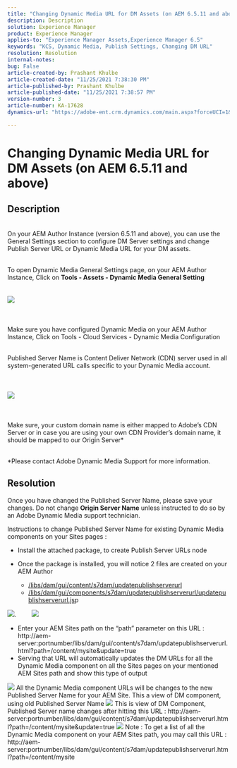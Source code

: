 ```yaml
---
title: "Changing Dynamic Media URL for DM Assets (on AEM 6.5.11 and above)"
description: Description
solution: Experience Manager
product: Experience Manager
applies-to: "Experience Manager Assets,Experience Manager 6.5"
keywords: "KCS, Dynamic Media, Publish Settings, Changing DM URL"
resolution: Resolution
internal-notes: 
bug: False
article-created-by: Prashant Khulbe
article-created-date: "11/25/2021 7:38:30 PM"
article-published-by: Prashant Khulbe
article-published-date: "11/25/2021 7:38:57 PM"
version-number: 3
article-number: KA-17628
dynamics-url: "https://adobe-ent.crm.dynamics.com/main.aspx?forceUCI=1&pagetype=entityrecord&etn=knowledgearticle&id=98388241-274e-ec11-8c62-00224804e5cb"

---
```

# Changing Dynamic Media URL for DM Assets (on AEM 6.5.11 and above)

## Description

<br>On your AEM Author Instance (version 6.5.11 and above), you can use the General Settings section to configure DM Server settings and change Publish Server URL or Dynamic Media URL for your DM assets.

<br>To open Dynamic Media General Settings page, on your AEM Author Instance, Click on <b>Tools - Assets - Dynamic Media General Setting</b>
<br> <br><br>![](assets/___99388241-274e-ec11-8c62-00224804e5cb___.png)<br><br> <br><br>Make sure you have configured Dynamic Media on your AEM Author Instance, Click on Tools - Cloud Services - Dynamic Media Configuration

<br>Published Server Name is Content Deliver Network (CDN) server used in all system-generated URL calls specific to your Dynamic Media account.<br><br> <br><br>![](assets/___9c388241-274e-ec11-8c62-00224804e5cb___.png)<br><br> <br><br>Make sure, your custom domain name is either mapped to Adobe’s CDN Server or in case you are using your own CDN Provider’s domain name, it should be mapped to our Origin Server\*

<br>\*Please contact Adobe Dynamic Media Support for more information. <br>

## Resolution


Once you have changed the Published Server Name, please save your changes. Do not change <b>Origin Server Name</b> unless instructed to do so by an Adobe Dynamic Media support technician.

 Instructions to change Published Server Name for existing Dynamic Media components on your Sites pages :

- Install the attached package, to create Publish Server URLs node
- Once the package is installed, you will notice 2 files are created on your AEM Author

    - [/libs/dam/gui/content/s7dam/updatepublishserverurl](http://vgaur-wx-1:4502/crx/de/index.jsp#/crx.default/jcr%3aroot/libs/dam/gui/content/s7dam/updatepublishserverurl "View path in CRXDE Lite")
    - [/libs/dam/gui/components/s7dam/updatepublishserverurl/updatepublishserverurl.js](http://vgaur-wx-1:4502/crx/de/index.jsp#/crx.default/jcr%3aroot/libs/dam/gui/components/s7dam/updatepublishserverurl/updatepublishserverurl.jsp "View path in CRXDE Lite")p


![](assets/d326656d-3f49-ec11-8c62-000d3a5cbc3f.png).         ![](assets/20fc6673-3f49-ec11-8c62-000d3a5cbc3f.png)

- ​​​​​​​​​​​​​​Enter your AEM Sites path on the “path” parameter on this URL : http://aem-server:portnumber/libs/dam/gui/content/s7dam/updatepublishserverurl.html?path=/content/mysite&update=true​​​​​​​
- Serving that URL will automatically updates the DM URLs for all the Dynamic Media component on all the Sites pages on your mentioned AEM Sites path and show this type of output


![](assets/12ef597f-3f49-ec11-8c62-000d3a5cbc3f.png)
 All the Dynamic Media component URLs will be changes to the new Published Server Name for your AEM Site.
 This a view of DM component, using old Published Server Name
 ![](assets/59f64ca5-4049-ec11-8c62-000d3a5cbc3f.png)
 This is view of DM Component, Published Server name changes after hitting this URL : http://aem-server:portnumber/libs/dam/gui/content/s7dam/updatepublishserverurl.html?path=/content/mysite&update=true
 ![](assets/7a7449b1-4049-ec11-8c62-000d3a5cbc3f.png)
 Note : To get a list of all the Dynamic Media component on your AEM Sites path, you may call this URL : http://aem-server:portnumber/libs/dam/gui/content/s7dam/updatepublishserverurl.html?path=/content/mysite

 ​​​​​​​
